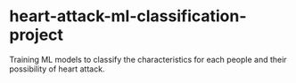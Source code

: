 # heart-attack-ml-classification-project
Training ML models to classify the characteristics for each people and their possibility of heart attack. 
